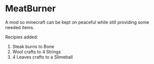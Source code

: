 MeatBurner
==========

A mod so minecraft can be kept on peaceful while still providing some needed items.

Recipies added:
1. Steak burns to Bone
2. Wool crafts to 4 Strings
3. 4 Leaves crafts to a Slimeball
